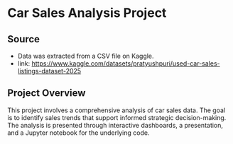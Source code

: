 # Car Sales Analysis Project

## Source
- Data was extracted from a CSV file on Kaggle.
- link: https://www.kaggle.com/datasets/pratyushpuri/used-car-sales-listings-dataset-2025

## Project Overview
This project involves a comprehensive analysis of car sales data. The goal is to identify sales trends that support informed strategic decision-making. The analysis is presented through interactive dashboards, a presentation, and a Jupyter notebook for the underlying code.


